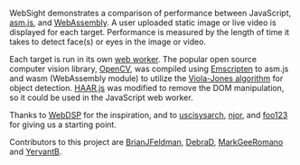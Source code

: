 WebSight demonstrates a comparison of performance between JavaScript, <a href="http://asmjs.org/">asm.js</a>, and <a href="http://webassembly.org/">WebAssembly</a>. A user uploaded static image or live video is displayed for each target. Performance is measured by the length of time it takes to detect face(s) or eyes in the image or video.

Each target is run in its own <a href="https://developer.mozilla.org/en-US/docs/Web/API/Web_Workers_API">web worker</a>. The popular open source computer vision library, <a href="http://opencv.org/">OpenCV</a>, was compiled using <a href="http://kripken.github.io/emscripten-site/">Emscripten</a> to asm.js and wasm (WebAssembly module) to utilize the <a href="https://en.wikipedia.org/wiki/Viola%E2%80%93Jones_object_detection_framework">Viola-Jones algorithm</a> for object detection. <a href="https://github.com/foo123/HAAR.js">HAAR.js</a> was modified to remove the DOM manipulation, so it could be used in the JavaScript web worker.

Thanks to <a href="https://github.com/shamadee/web-dsp">WebDSP</a> for the inspiration, and to <a href="https://github.com/ucisysarch/opencvjs">uscisysarch</a>, <a href="https://github.com/njor/opencvjs">njor</a>, and <a href="https://github.com/foo123/HAAR.js">foo123</a> for giving us a starting point.

Contributors to this project are <a href="https://github.com/BrianJFeldman">BrianJFeldman</a>, <a href="https://github.com/DebraD">DebraD</a>, <a href="https://github.com/MarkGeeRomano">MarkGeeRomano</a> and <a href="https://github.com/YervantB">YervantB</a>.
